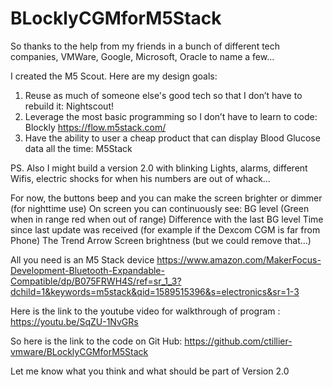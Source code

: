 # BLocklyCGMforM5Stack

So thanks to the help from my friends in a bunch of different tech companies, VMWare, Google, Microsoft, Oracle to name a few…

I created the M5 Scout. Here are my design goals:

 1) Reuse as much of someone else's good tech so that I don’t have to rebuild it: Nightscout!
 2) Leverage the most basic programming so I don’t have to learn to code: Blockly https://flow.m5stack.com/
 3) Have the ability to user a cheap product that can display Blood Glucose data all the time: M5Stack

PS. Also I might build a version 2.0 with blinking Lights, alarms, different Wifis,  electric shocks for when his numbers are out of whack…

For now, the buttons beep and you can make the screen brighter or dimmer (for nighttime use) 
On screen you can continuously see:
BG level (Green when in range red when out of range)
Difference with the last BG level
Time since last update was received (for example if the Dexcom CGM is far from Phone)
The Trend Arrow
Screen brightness (but we could remove that…)

All you need is an M5 Stack device 
https://www.amazon.com/MakerFocus-Development-Bluetooth-Expandable-Compatible/dp/B075FRWH4S/ref=sr_1_3?dchild=1&keywords=m5stack&qid=1589515396&s=electronics&sr=1-3

Here is the link to the youtube video for walkthrough of program : https://youtu.be/SqZU-1NvGRs

So here is the link to the code on Git Hub: 
https://github.com/ctillier-vmware/BLocklyCGMforM5Stack



Let me know what you think and what should be part of Version 2.0
